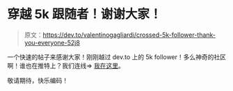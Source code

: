 # 穿越 5k 跟随者！谢谢大家！

> 原文：<https://dev.to/valentinogagliardi/crossed-5k-follower-thank-you-everyone-52j8>

一个快速的帖子来感谢大家！刚刚越过 dev.to 上的 5k follower！多么神奇的社区啊！谁也在推特上？我们连线=> [我在这里](https://twitter.com/gagliardi_vale)。

敬请期待，快乐编码！